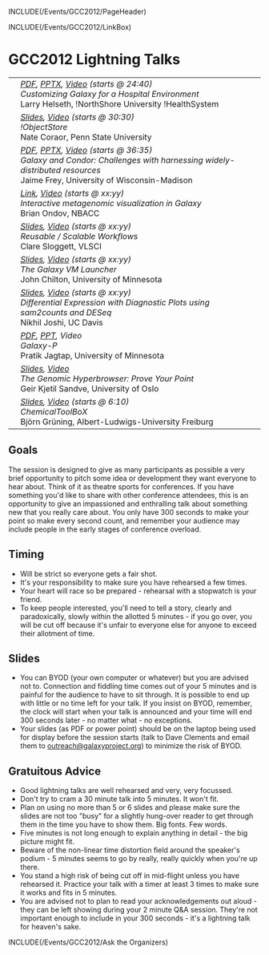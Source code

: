 INCLUDE(/Events/GCC2012/PageHeader)

INCLUDE(/Events/GCC2012/LinkBox)

# GCC2012 Lightning Talks
<table>
  <tr>
    <td style=" vertical-align: top; text-align: right; border: none;"> </td>
    <td style=" border: none; width: 100%"> <div class='right'> <em><a href='ATTACHMENT_URLDocuments/Presentations/GCC2012/Lightning_Helseth.pdf'>PDF</a>, <a href='ATTACHMENT_URLDocuments/Presentations/GCC2012/Lightning_Helseth.pptx'>PPTX</a>, <a href='https://uic.sharestream.net/ssdcms/i.do?u=414d642ce0a44ad'>Video</a> (starts @ 24:40)</em> </div> <em>Customizing Galaxy for a Hospital Environment</em> <div class='indent'> Larry Helseth, !NorthShore University !HealthSystem </div> </td>
  </tr>
  <tr>
    <td style=" vertical-align: top; text-align: right; border: none;"> </td>
    <td style=" border: none; width: 100%"> <div class='right'> <em><a href='ATTACHMENT_URLDocuments/Presentations/GCC2012/Lightning_Coraor.pdf'>Slides</a>, <a href='https://uic.sharestream.net/ssdcms/i.do?u=414d642ce0a44ad'>Video</a> (starts @ 30:30)</em> </div> <em>!ObjectStore</em> <div class='indent'> Nate Coraor, Penn State University </div> </td>
  </tr>
  <tr>
    <td style=" vertical-align: top; text-align: right; border: none;"> </td>
    <td style=" border: none; width: 100%"> <div class='right'><em><a href='ATTACHMENT_URLDocuments/Presentations/GCC2012/Lightning_Frey.pdf'>PDF</a>, <a href='ATTACHMENT_URLDocuments/Presentations/GCC2012/Lightning_Frey.pptx'>PPTX</a>, <a href='https://uic.sharestream.net/ssdcms/i.do?u=414d642ce0a44ad'>Video</a> (starts @ 36:35)</em> </div> <em>Galaxy and Condor: Challenges with harnessing widely-distributed resources</em> <div class='indent'> Jaime Frey, University of Wisconsin-Madison </div> </td>
  </tr>
  <tr>
    <td style=" vertical-align: top; text-align: right; border: none;"> </td>
    <td style=" border: none; width: 100%"> <div class='right'><em><a href='http://krona.sf.net'>Link</a>, <a href='https://uic.sharestream.net/ssdcms/i.do?u=414d642ce0a44ad'>Video</a> (starts @ xx:yy)</em></div> <em>Interactive metagenomic visualization in Galaxy</em> <div class='indent'> Brian Ondov, NBACC </div> </td>
  </tr>
  <tr>
    <td style=" vertical-align: top; text-align: right; border: none;"> </td>
    <td style=" border: none; width: 100%"> <div class='right'><em><a href='ATTACHMENT_URLDocuments/Presentations/GCC2012/Lightning_Sloggett.pdf'>Slides</a>, <a href='https://uic.sharestream.net/ssdcms/i.do?u=414d642ce0a44ad'>Video</a> (starts @ xx:yy)</em></div> <em>Reusable / Scalable Workflows</em> <div class='indent'> Clare Sloggett, VLSCI </div> </td>
  </tr>
  <tr>
    <td style=" vertical-align: top; text-align: right; border: none;"> </td>
    <td style=" border: none; width: 100%"> <div class='right'> <em><a href='ATTACHMENT_URLDocuments/Presentations/GCC2012/Lightning_Chilton.pdf'>Slides</a>, <a href='https://uic.sharestream.net/ssdcms/i.do?u=414d642ce0a44ad'>Video</a> (starts @ xx:yy)</em> </div> <em>The Galaxy VM Launcher</em> <div class='indent'> John Chilton, University of Minnesota </div> </td>
  </tr>
  <tr>
    <td style=" vertical-align: top; text-align: right; border: none;"> </td>
    <td style=" border: none; width: 100%"> <div class='right'> <em><a href='ATTACHMENT_URLDocuments/Presentations/GCC2012/Lightning_Joshi.pdf'>Slides</a>, <a href='https://uic.sharestream.net/ssdcms/i.do?u=414d642ce0a44ad'>Video</a> (starts @ xx:yy)</em></div> <em>Differential Expression with Diagnostic Plots using sam2counts and DESeq</em> <div class='indent'> Nikhil Joshi, UC Davis </div> </td>
  </tr>
  <tr>
    <td style=" vertical-align: top; text-align: right; border: none;"> </td>
    <td style=" border: none; width: 100%"> <div class='right'><em><a href='ATTACHMENT_URLDocuments/Presentations/GCC2012/Lightning_Jagtap.pdf'>PDF</a>, <a href='ATTACHMENT_URLDocuments/Presentations/GCC2012/Lightning_Jagtap.ppt'>PPT</a>, Video</em></div> <em>Galaxy-P</em> <div class='indent'> Pratik Jagtap, University of Minnesota  </div> </td>
  </tr>
  <tr>
    <td style=" vertical-align: top; text-align: right; border: none;"> </td>
    <td style=" border: none; width: 100%"> <div class='right'><em><a href='ATTACHMENT_URLDocuments/Presentations/GCC2012/Lightning_Sandve.pdf'>Slides</a>, <a href='https://uic.sharestream.net/ssdcms/i.do?u=ea7962cd5bbf421'>Video</a></em></div> <em>The Genomic Hyperbrowser: Prove Your Point</em> <div class='indent'> Geir Kjetil Sandve, University of Oslo </div> </td>
  </tr>
  <tr>
    <td style=" vertical-align: top; text-align: right; border: none;"> </td>
    <td style=" border: none; width: 100%"> <div class='right'><em><a href='ATTACHMENT_URLDocuments/Presentations/GCC2012/Lightning_Gruning.pdf'>Slides</a>, <a href='https://uic.sharestream.net/ssdcms/i.do?u=ea7962cd5bbf421'>Video</a> (starts @ 6:10)</em></div> <em>ChemicalToolBoX</em> <div class='indent'> Björn Grüning, Albert-Ludwigs-University Freiburg </div> </td>
  </tr>
</table>


## Goals
The session is designed to give as many participants as possible a very brief opportunity to pitch some idea or development they want everyone to hear about. Think of it as theatre sports for conferences. If you have something you'd like to share with other conference attendees, this is an opportunity to give an impassioned and enthralling talk about something new that you really care about. You only have 300 seconds to make your point so make every second count, and remember your audience may include people in the early stages of conference overload.

## Timing
* Will be strict so everyone gets a fair shot. 
* It's your responsibility to make sure you have rehearsed a few times. 
* Your heart will race so be prepared - rehearsal with a stopwatch is your friend. 
* To keep people interested, you'll need to tell a story, clearly and paradoxically, slowly within the allotted 5 minutes - if you go over, you will be cut off because it's unfair to everyone else for anyone to exceed their allotment of time.

## Slides
* You can BYOD (your own computer or whatever) but you are advised not to. Connection and fiddling time comes out of your 5 minutes and is painful for the audience to have to sit through. It is possible to end up with little or no time left for your talk. If you insist on BYOD, remember, the clock will start when your talk is announced and your time will end 300 seconds later - no matter what - no exceptions.
* Your slides (as PDF or power point) should be on the laptop being used for display before the session starts (talk to Dave Clements and email them to outreach@galaxyproject.org) to minimize the risk of BYOD.

## Gratuitous Advice
* Good lightning talks are well rehearsed and very, very focussed. 
* Don't try to cram a 30 minute talk into 5 minutes. It won't fit.
* Plan on using no more than 5 or 6 slides and please make sure the slides are not too "busy" for a slightly hung-over reader to get through them in the time you have to show them. Big fonts. Few words.
* Five minutes is not long enough to explain anything in detail - the big picture might fit.
* Beware of the non-linear time distortion field around the speaker's podium - 5 minutes seems to go by really, really quickly when you're up there.
* You stand a high risk of being cut off in mid-flight unless you have rehearsed it. Practice your talk with a timer at least 3 times to make sure it works and fits in 5 minutes.
* You are advised not to plan to read your acknowledgements out aloud - they can be left showing during your 2 minute Q&A session. They're not important enough to include in your 300 seconds - it's a lightning talk for heaven's sake.

INCLUDE(/Events/GCC2012/Ask the Organizers)
